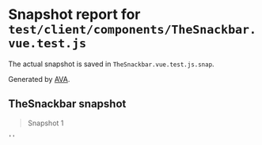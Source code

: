# Snapshot report for `test/client/components/TheSnackbar.vue.test.js`

The actual snapshot is saved in `TheSnackbar.vue.test.js.snap`.

Generated by [AVA](https://avajs.dev).

## TheSnackbar snapshot

> Snapshot 1

    ''
